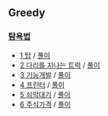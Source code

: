 ## Greedy

### <a href="https://programmers.co.kr/learn/courses/30/parts/12421">탐욕법</a>
- <a href="https://programmers.co.kr/learn/courses/30/lessons/42588">1 탑</a> / <a href="https://github.com/QuarterBread/AlgorithmStudy/blob/master/Programmers/Stack_Queue/1%ED%83%91">풀이</a>
- <a href="https://programmers.co.kr/learn/courses/30/lessons/42583">2 다리를 지나는 트럭</a> / <a href="https://github.com/QuarterBread/AlgorithmStudy/blob/master/Programmers/Stack_Queue/2%EB%8B%A4%EB%A6%AC%EB%A5%BC%EC%A7%80%EB%82%98%EB%8A%94%ED%8A%B8%EB%9F%AD">풀이</a>
- <a href="https://programmers.co.kr/learn/courses/30/lessons/42586">3 기능개발</a> / <a href="https://github.com/QuarterBread/AlgorithmStudy/blob/master/Programmers/Stack_Queue/3%EA%B8%B0%EB%8A%A5%EA%B0%9C%EB%B0%9C">풀이</a>
- <a href="https://programmers.co.kr/learn/courses/30/lessons/42587">4 프린터</a> / <a href="https://github.com/QuarterBread/AlgorithmStudy/blob/master/Programmers/Stack_Queue/4%ED%94%84%EB%A6%B0%ED%84%B0">풀이</a>
- <a href="https://programmers.co.kr/learn/courses/30/lessons/42585">5 쇠막대기</a> / <a href="https://github.com/QuarterBread/AlgorithmStudy/blob/master/Programmers/Stack_Queue/5%EC%87%A0%EB%A7%89%EB%8C%80%EA%B8%B0">풀이</a>
- <a href="https://programmers.co.kr/learn/courses/30/lessons/42584">6 주식가격</a> / <a href="https://github.com/QuarterBread/AlgorithmStudy/blob/master/Programmers/Stack_Queue/6%EC%A3%BC%EC%8B%9D%EA%B0%80%EA%B2%A9">풀이</a>